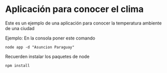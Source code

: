 # Aplicación para conocer el clima

Este es un ejemplo de una aplicación para conocer la temperatura ambiente de una ciudad

Ejemplo: En la consola poner este comando 

```node
node app -d "Asuncion Paraguay"

```

Recuerden instalar los paquetes de node

```node
npm install
```